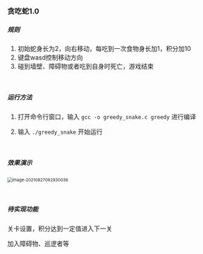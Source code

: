 ### 贪吃蛇1.0

##### 规则

1. 初始蛇身长为2，向右移动，每吃到一次食物身长加1，积分加10
2. 键盘wasd控制移动方向
3. 碰到墙壁、障碍物或者吃到自身时死亡，游戏结束

&nbsp;

##### 运行方法

1. 打开命令行窗口，输入 `gcc -o greedy_snake.c greedy` 进行编译

2. 输入 `./greedy_snake` 开始运行

&nbsp;

##### 效果演示

<img src="https://gitee.com/lrk612/md_picture/raw/master/img/20210827093344.png" alt="image-20210827092930036" style="zoom: 67%;" />

&nbsp;

##### 待实现功能

关卡设置，积分达到一定值进入下一关

加入障碍物、巡逻者等
